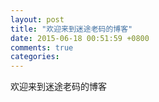 ```yaml
---
layout: post
title: "欢迎来到迷途老码的博客"
date: 2015-06-18 00:51:59 +0800
comments: true
categories: 
---
```


欢迎来到迷途老码的博客